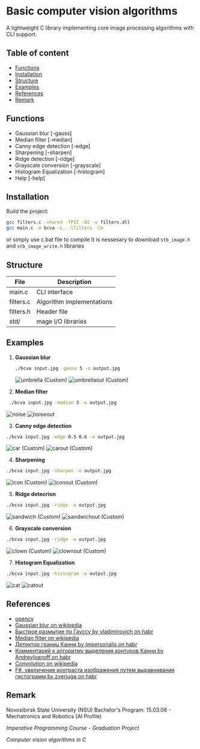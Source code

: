 # Basic computer vision algorithms
A lightweight C library implementing core image processing algorithms with CLI support.
## Table of content
  - [Functions](#functions)
  - [Installation](#installation)
  - [Structure](#structure)
  - [Examples](#examples)
  - [References](#references)
  - [Remark](#remark)

## Functions
  - Gaussian blur [-gauss]
  - Median filter [-median]
  - Canny edge detection [-edge]
  - Sharpening [-sharpen]
  - Ridge detection [-ridge]
  - Grayscale conversion [-grayscale]
  - Histogram Equalization [-histogram]
  - Help [-help]
## Installation
Build the project:
   ```bash
   gcc filters.c -shared -fPIC -O2 -o filters.dll
   gcc main.c -o bcva -L. -lfilters -lm
  ```
or simply use c.bat file to compile
It is nessesary to download `stb_image.h` and `stb_image_write.h` libraries 

## Structure
| File            | Description                                                                |
| ----------------- | ------------------------------------------------------------------ |
| main.c  | CLI interface |
| filters.c | Algorithm implementations |
| filters.h | Header file |
| std/ | mage I/O libraries |
## Examples
1. **Gaussian blur**
   
   ```bash
   ./bcva input.jpg -gauss 5 -o output.jpg
   ```
   ![umbrella (Custom)](https://github.com/user-attachments/assets/3355fa3f-7717-4942-b611-6acf06032a61)
   ![umbrellaout (Custom)](https://github.com/user-attachments/assets/60a2cc17-3fc1-47a1-a64e-a6ed485c577b)

2. **Median filter**

  ```bash
   ./bcva input.jpg -median 3 -o output.jpg
   ```
  ![noise](https://github.com/user-attachments/assets/4390ffb8-fd54-406e-91f6-59ec9cfbd9eb)
  ![noiseout](https://github.com/user-attachments/assets/4a2738f3-67db-479f-9912-9a807e633ef9)

3. **Canny edge detection**

  ```bash
  ./bcva input.jpg -edge 0.5 0.6 -o output.jpg
  ```
  ![car (Custom)](https://github.com/user-attachments/assets/6d37f826-83ae-47df-a3fb-922837b8f122)
  ![carout (Custom)](https://github.com/user-attachments/assets/cdcf541b-fd0b-40fa-ba1c-24ab8b097c46)

4. **Sharpening**

  ```bash
  ./bcva input.jpg -sharpen -o output.jpg
  ```
  ![icon (Custom)](https://github.com/user-attachments/assets/5856daf8-4c6a-49b0-8cce-67caaf099dfc)
  ![iconout (Custom)](https://github.com/user-attachments/assets/19bd6a1e-e2d7-410e-b7ee-22471a836f87)

5. **Ridge detecrion**

  ```bash
  ./bcva input.jpg -ridge -o output.jpg
  ```
  ![sandwich (Custom)](https://github.com/user-attachments/assets/d190de99-4fa5-4392-af62-d0f00337593f)
  ![sandwichout (Custom)](https://github.com/user-attachments/assets/39927195-216a-4894-97e1-49c52f56edc9)

6. **Grayscale conversion**

  ```bash
  ./bcva input.jpg -ridge -o output.jpg
  ```
  ![clown (Custom)](https://github.com/user-attachments/assets/be55f631-b1cc-4097-a695-5223cee3a1df)
  ![clownout (Custom)](https://github.com/user-attachments/assets/676052f4-d9de-407b-8cbd-e9fa9a1ac2f4)

7. **Histogram Equalization**

  ```bash
  ./bcva input.jpg -histogram -o output.jpg
  ```
![cat](https://github.com/user-attachments/assets/4919a834-cd48-4a09-ade5-8becbc6cef2d)
![catout](https://github.com/user-attachments/assets/234fb3e9-eaeb-432b-8796-b739da7bdbdf)

## References
  - [opencv](https://github.com/opencv/opencv)
  - [Gaussian blur on wikipedia](https://ru.wikipedia.org/wiki/%D0%A0%D0%B0%D0%B7%D0%BC%D1%8B%D1%82%D0%B8%D0%B5_%D0%BF%D0%BE_%D0%93%D0%B0%D1%83%D1%81%D1%81%D1%83)
  - [Быстрое размытие по Гауссу by vladimirovich on habr](https://habr.com/ru/articles/151157/)
  - [Median filter on wikipedia](https://ru.wikipedia.org/wiki/%D0%9C%D0%B5%D0%B4%D0%B8%D0%B0%D0%BD%D0%BD%D1%8B%D0%B9_%D1%84%D0%B8%D0%BB%D1%8C%D1%82%D1%80)
  - [Детектор границ Канни by impersonalis on habr](https://habr.com/ru/articles/114589/)
  - [Комментарий к алгоритму выделения контуров Канни by AndreyIvanoff on habr](https://habr.com/ru/articles/114766/)
  - [Convolution on wikipedia](https://ru.wikipedia.org/wiki/%D0%AF%D0%B4%D1%80%D0%BE_%D1%81%D0%B2%D0%B5%D1%80%D1%82%D0%BA%D0%B8)
  - [F#, увеличение контраста изображения путем выравнивания гистограмм by zverjuga on habr](https://habr.com/ru/articles/502986/)

## Remark

Novosibirsk State University (NSU)
Bachelor's Program: 15.03.06 - Mechatronics and Robotics (AI Profile)

*Imperative Programming Course - Graduation Project*

*Computer vision algorithms in C*




   

